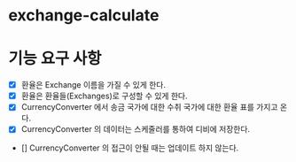 # exchange-calculate

# 기능 요구 사항

- [x] 환율은 Exchange 이름을 가질 수 있게 한다.
- [x] 환율은 환율들(Exchanges)로 구성할 수 있게 한다.
- [x] CurrencyConverter 에서 송금 국가에 대한 수취 국가에 대한 환율 표를 가지고 온다.
- [x] CurrencyConverter 의 데이터는 스케줄러를 통하여 디비에 저장한다.
- [] CurrencyConverter 의 접근이 안될 때는 업데이트 하지 않는다.